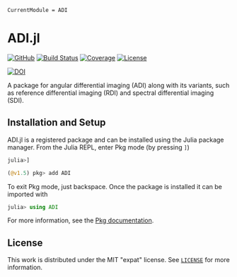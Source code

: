 ```@meta
CurrentModule = ADI
```

# ADI.jl

[![GitHub](https://img.shields.io/badge/Code-GitHub-black.svg)](https://github.com/juliahci/ADI.jl)
[![Build Status](https://github.com/juliahci/ADI.jl/workflows/CI/badge.svg?branch=master)](https://github.com/juliahci/ADI.jl/actions)
[![Coverage](https://codecov.io/gh/juliahci/ADI.jl/branch/master/graph/badge.svg)](https://codecov.io/gh/juliahci/ADI.jl)
[![License](https://img.shields.io/badge/License-MIT-yellow.svg)](https://opensource.org/licenses/MIT)

[![DOI](https://zenodo.org/badge/250468435.svg)](https://zenodo.org/badge/latestdoi/250468435)

A package for angular differential imaging (ADI) along with its variants, such as reference differential imaging (RDI) and spectral differential imaging (SDI).

## Installation and Setup

ADI.jl is a registered package and can be installed using the Julia package manager. From the Julia REPL, enter Pkg mode (by pressing `]`)

```julia
julia>]

(@v1.5) pkg> add ADI
```

To exit Pkg mode, just backspace. Once the package is installed it can be imported with

```julia
julia> using ADI
```

For more information, see the [Pkg documentation](https://docs.julialang.org/en/v1/stdlib/Pkg/).

## License

This work is distributed under the MIT "expat" license. See [`LICENSE`](https://github.com/juliahci/ADI.jl/blob/master/LICENSE) for more information.
